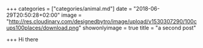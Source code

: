 +++
categories = ["categories/animal.md"]
date = "2018-06-29T20:50:28+02:00"
image = "http://res.cloudinary.com/designedbytro/image/upload/v1530307290/100cups100places/download.png"
showonlyimage = true
title = "a second post"

+++
Hi there